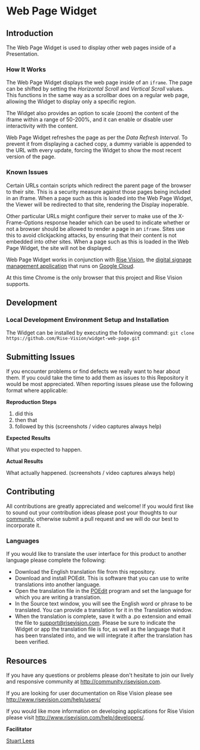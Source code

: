 # Web Page Widget

## Introduction
The Web Page Widget is used to display other web pages inside of a Presentation.

### How It Works
The Web Page Widget displays the web page inside of an `iframe`. The page can be shifted by setting the *Horizontal Scroll* and *Vertical Scroll* values. This functions in the same way as a scrollbar does on a regular web page, allowing the Widget to display only a specific region.

The Widget also provides an option to scale (zoom) the content of the iframe within a range of 50-200%, and it can enable or disable user interactivity with the content.

Web Page Widget refreshes the page as per the *Data Refresh Interval*. To prevent it from displaying a cached copy, a dummy variable is appended to the URL with every update, forcing the Widget to show the most recent version of the page.

### Known Issues
Certain URLs contain scripts which redirect the parent page of the browser to their site. This is a security measure against those pages being included in an iframe. When a page such as this is loaded into the Web Page Widget, the Viewer will be redirected to that site, rendering the Display inoperable.

Other particular URLs might configure their server to make use of the X-Frame-Options response header which can be used to indicate whether or not a browser should be allowed to render a page in an `iframe`. Sites use this to avoid clickjacking attacks, by ensuring that their content is not embedded into other sites. When a page such as this is loaded in the Web Page Widget, the site will not be displayed.

Web Page Widget works in conjunction with [Rise Vision](http://www.risevision.com), the [digital signage management application](http://rva.risevision.com/) that runs on [Google Cloud](https://cloud.google.com).

At this time Chrome is the only browser that this project and Rise Vision supports.

## Development

### Local Development Environment Setup and Installation
The Widget can be installed by executing the following command: `git clone https://github.com/Rise-Vision/widget-web-page.git`

## Submitting Issues
If you encounter problems or find defects we really want to hear about them. If you could take the time to add them as issues to this Repository it would be most appreciated. When reporting issues please use the following format where applicable:

**Reproduction Steps**

1. did this
2. then that
3. followed by this (screenshots / video captures always help)

**Expected Results**

What you expected to happen.

**Actual Results**

What actually happened. (screenshots / video captures always help)

## Contributing
All contributions are greatly appreciated and welcome! If you would first like to sound out your contribution ideas please post your thoughts to our [community](http://community.risevision.com), otherwise submit a pull request and we will do our best to incorporate it.

### Languages
If you would like to translate the user interface for this product to another language please complete the following:
- Download the English translation file from this repository.
- Download and install POEdit. This is software that you can use to write translations into another language.
- Open the translation file in the [POEdit](http://www.poedit.net/) program and set the language for which you are writing a translation.
- In the Source text window, you will see the English word or phrase to be translated. You can provide a translation for it in the Translation window.
- When the translation is complete, save it with a .po extension and email the file to support@risevision.com. Please be sure to indicate the Widget or app the translation file is for, as well as the language that it has been translated into, and we will integrate it after the translation has been verified.

## Resources
If you have any questions or problems please don't hesitate to join our lively and responsive community at http://community.risevision.com.

If you are looking for user documentation on Rise Vision please see http://www.risevision.com/help/users/

If you would like more information on developing applications for Rise Vision please visit http://www.risevision.com/help/developers/.

**Facilitator**

[Stuart Lees](https://github.com/stulees "Stuart Lees")
